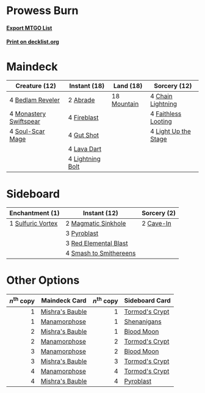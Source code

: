 # Prowess Burn

#### [Export MTGO List](../collection/Prowess%20Burn/Prowess%20Burn.txt)
#### [Print on decklist.org](http://decklist.org/?deckmain=2%09Abrade%0A4%09Bedlam%20Reveler%0A4%09Chain%20Lightning%0A4%09Faithless%20Looting%0A4%09Fireblast%0A4%09Gut%20Shot%0A4%09Lava%20Dart%0A4%09Light%20Up%20the%20Stage%0A4%09Lightning%20Bolt%0A4%09Monastery%20Swiftspear%0A18%09Mountain%0A4%09Soul-Scar%20Mage&deckside=2%09Cave-In%0A2%09Magmatic%20Sinkhole%0A3%09Pyroblast%0A3%09Red%20Elemental%20Blast%0A4%09Smash%20to%20Smithereens%0A1%09Sulfuric%20Vortex)
# Maindeck

|                                          Creature (12)                                          |                                      Instant (18)                                      |                                      Land (18)                                       |                                         Sorcery (12)                                          |
|-------------------------------------------------------------------------------------------------|----------------------------------------------------------------------------------------|--------------------------------------------------------------------------------------|-----------------------------------------------------------------------------------------------|
|4 [Bedlam Reveler](http://gatherer.wizards.com/Pages/Card/Details.aspx?multiverseid=414415)      |2 [Abrade](http://gatherer.wizards.com/Pages/Card/Details.aspx?multiverseid=430772)     |18 [Mountain](http://gatherer.wizards.com/Pages/Card/Details.aspx?multiverseid=439859)|4 [Chain Lightning](http://gatherer.wizards.com/Pages/Card/Details.aspx?multiverseid=446139)   |
|4 [Monastery Swiftspear](http://gatherer.wizards.com/Pages/Card/Details.aspx?multiverseid=438706)|4 [Fireblast](http://gatherer.wizards.com/Pages/Card/Details.aspx?multiverseid=189239)  |                                                                                      |4 [Faithless Looting](http://gatherer.wizards.com/Pages/Card/Details.aspx?multiverseid=389512) |
|4 [Soul-Scar Mage](http://gatherer.wizards.com/Pages/Card/Details.aspx?multiverseid=426850)      |4 [Gut Shot](http://gatherer.wizards.com/Pages/Card/Details.aspx?multiverseid=397673)   |                                                                                      |4 [Light Up the Stage](http://gatherer.wizards.com/Pages/Card/Details.aspx?multiverseid=457251)|
|                                                                                                 |4 [Lava Dart](http://gatherer.wizards.com/Pages/Card/Details.aspx?multiverseid=29766)   |                                                                                      |                                                                                               |
|                                                                                                 |4 [Lightning Bolt](http://gatherer.wizards.com/Pages/Card/Details.aspx?multiverseid=806)|                                                                                      |                                                                                               |


# Sideboard

|                                      Enchantment (1)                                       |                                          Instant (12)                                           |                                    Sorcery (2)                                    |
|--------------------------------------------------------------------------------------------|-------------------------------------------------------------------------------------------------|-----------------------------------------------------------------------------------|
|1 [Sulfuric Vortex](http://gatherer.wizards.com/Pages/Card/Details.aspx?multiverseid=382379)|2 [Magmatic Sinkhole](http://gatherer.wizards.com/Pages/Card/Details.aspx?multiverseid=464084)   |2 [Cave-In](http://gatherer.wizards.com/Pages/Card/Details.aspx?multiverseid=19725)|
|                                                                                            |3 [Pyroblast](http://gatherer.wizards.com/Pages/Card/Details.aspx?multiverseid=4083)             |                                                                                   |
|                                                                                            |3 [Red Elemental Blast](http://gatherer.wizards.com/Pages/Card/Details.aspx?multiverseid=814)    |                                                                                   |
|                                                                                            |4 [Smash to Smithereens](http://gatherer.wizards.com/Pages/Card/Details.aspx?multiverseid=397795)|                                                                                   |


# Other Options

|*n*<sup>th</sup> copy|                                      Maindeck Card                                       |*n*<sup>th</sup> copy|                                     Sideboard Card                                      |
|--------------------:|------------------------------------------------------------------------------------------|--------------------:|-----------------------------------------------------------------------------------------|
|                    1|[Mishra's Bauble](http://gatherer.wizards.com/Pages/Card/Details.aspx?multiverseid=122122)|                    1|[Tormod's Crypt](http://gatherer.wizards.com/Pages/Card/Details.aspx?multiverseid=389723)|
|                    1|[Manamorphose](http://gatherer.wizards.com/Pages/Card/Details.aspx?multiverseid=370568)   |                    1|[Shenanigans](http://gatherer.wizards.com/Pages/Card/Details.aspx?multiverseid=464095)   |
|                    2|[Mishra's Bauble](http://gatherer.wizards.com/Pages/Card/Details.aspx?multiverseid=122122)|                    1|[Blood Moon](http://gatherer.wizards.com/Pages/Card/Details.aspx?multiverseid=45386)     |
|                    2|[Manamorphose](http://gatherer.wizards.com/Pages/Card/Details.aspx?multiverseid=370568)   |                    2|[Tormod's Crypt](http://gatherer.wizards.com/Pages/Card/Details.aspx?multiverseid=389723)|
|                    3|[Manamorphose](http://gatherer.wizards.com/Pages/Card/Details.aspx?multiverseid=370568)   |                    2|[Blood Moon](http://gatherer.wizards.com/Pages/Card/Details.aspx?multiverseid=45386)     |
|                    3|[Mishra's Bauble](http://gatherer.wizards.com/Pages/Card/Details.aspx?multiverseid=122122)|                    3|[Tormod's Crypt](http://gatherer.wizards.com/Pages/Card/Details.aspx?multiverseid=389723)|
|                    4|[Manamorphose](http://gatherer.wizards.com/Pages/Card/Details.aspx?multiverseid=370568)   |                    4|[Tormod's Crypt](http://gatherer.wizards.com/Pages/Card/Details.aspx?multiverseid=389723)|
|                    4|[Mishra's Bauble](http://gatherer.wizards.com/Pages/Card/Details.aspx?multiverseid=122122)|                    4|[Pyroblast](http://gatherer.wizards.com/Pages/Card/Details.aspx?multiverseid=4083)       |

